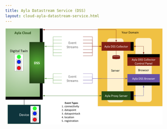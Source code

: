 ```yaml
---
title: Ayla Datastream Service (DSS)
layout: cloud-ayla-datastream-service.html
---
```


<div class="row hspace">
<div class="col-lg-8 col-md-10 col-sm-12">
<img class="img-fluid" src="dss.png">
</div>
</div>

